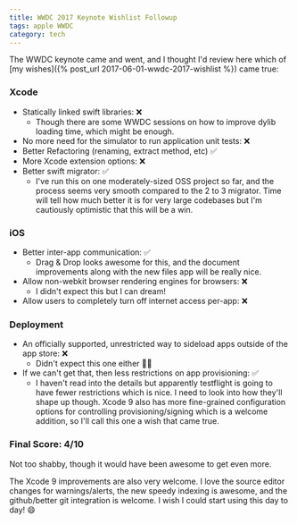 ```yaml
---
title: WWDC 2017 Keynote Wishlist Followup
tags: apple WWDC
category: tech
---
```


The WWDC keynote came and went, and I thought I'd review here which of [my wishes]({% post_url 2017-06-01-wwdc-2017-wishlist %}) came true:

### Xcode
* Statically linked swift libraries: ❌
   - Though there are some WWDC sessions on how to improve dylib loading time, which might be enough.
* No more need for the simulator to run application unit tests: ❌
* Better Refactoring (renaming, extract method, etc) ✅
* More Xcode extension options: ❌
* Better swift migrator: ✅
   - I've run this on one moderately-sized OSS project so far, and the process seems very smooth compared to the 2 to 3 migrator. Time will tell how much better it is for very large codebases but I'm cautiously optimistic that this will be a win.

### iOS
* Better inter-app communication: ✅
   - Drag & Drop looks awesome for this, and the document improvements along with the new files app will be really nice.
* Allow non-webkit browser rendering engines for browsers: ❌
   - I didn't expect this but I can dream!
* Allow users to completely turn off internet access per-app: ❌

### Deployment
* An officially supported, unrestricted way to sideload apps outside of the app store: ❌
   - Didn't expect this one either 🤷‍♂️
* If we can't get that, then less restrictions on app provisioning: ✅
   - I haven't read into the details but apparently testflight is going to have fewer restrictions which is nice. I need to look into how they'll shape up though. Xcode 9 also has more fine-grained configuration options for controlling provisioning/signing which is a welcome addition, so I'll call this one a wish that came true.

### Final Score: 4/10

Not too shabby, though it would have been awesome to get even more.

The Xcode 9 improvements are also very welcome. I love the source editor changes for warnings/alerts, the new speedy indexing is awesome, and the github/better git integration is welcome. I wish I could start using this day to day! 😄
